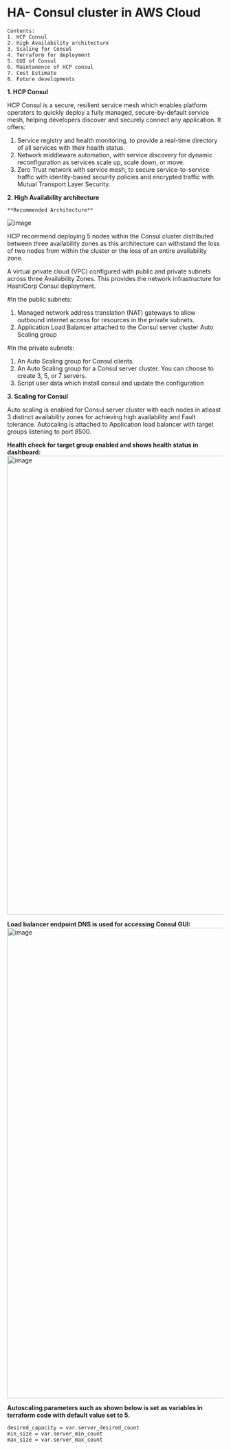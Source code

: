 # HA- Consul cluster in AWS Cloud

```
Contents:
1. HCP Consul
2. High Availability architecture
3. Scaling for Consul
4. Terraform for deployment
5. GUI of Consul
6. Maintanence of HCP consul
7. Cost Estimate
8. Future developments
```

**1. HCP Consul**

HCP Consul is a secure, resilient service mesh which enables platform operators to quickly deploy a fully managed, secure-by-default service mesh, helping developers discover and securely connect any application.
It offers:
1. Service registry and health monitoring, to provide a real-time directory of all services with their health status.
2. Network middleware automation, with service discovery for dynamic reconfiguration as services scale up, scale down, or move.
3. Zero Trust network with service mesh, to secure service-to-service traffic with identity-based security policies and encrypted traffic with Mutual Transport Layer Security.

**2. High Availability architecture**

    **Recommended Architecture**

![image](https://user-images.githubusercontent.com/61488445/160543862-1b9bd467-9cff-4354-9432-6ca8a922fc8b.png)

HCP recommend deploying 5 nodes within the Consul cluster distributed between three availability zones as this architecture can withstand the loss of two nodes from within the cluster or the loss of an entire availability zone. 

A virtual private cloud (VPC) configured with public and private subnets across three Availability Zones. This provides the network infrastructure for HashiCorp Consul deployment.

#In the public subnets: 
1. Managed network address translation (NAT) gateways to allow outbound internet access for resources in the private subnets.
2. Application Load Balancer attached to the Consul server cluster Auto Scaling group


#In the private subnets:
1. An Auto Scaling group for Consul clients.
2. An Auto Scaling group for a Consul server cluster. You can choose to create 3, 5, or 7 servers.
3. Script user data which install consul and update the configuration

**3. Scaling for Consul**

Auto scaling is enabled for Consul server cluster with each nodes in atleast 3 distinct availability zones for achieving high availability and Fault tolerance. Autocaling is attached to Application load balancer with target groups listening to port 8500.

**Health check for target group enabled and shows health status in dashboard:**
<img width="1068" alt="image" src="https://user-images.githubusercontent.com/61488445/160544761-b8f23d43-4440-4bdc-a654-b9974e17d9a0.png">

**Load balancer endpoint DNS is used for accessing Consul GUI:**
<img width="1095" alt="image" src="https://user-images.githubusercontent.com/61488445/160545056-57f39bbf-789c-4d7f-a479-5adf9b67391c.png">

**Autoscaling parameters such as shown below is set as variables in terraform code with default value set to 5.**
```
desired_capacity = var.server_desired_count
min_size = var.server_min_count
max_size = var.server_max_count
```
